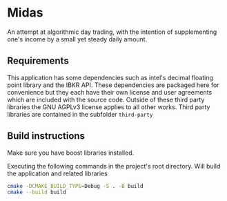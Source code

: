 # Midas

An attempt at algorithmic day trading, with the intention of supplementing one's income by a small yet steady daily amount.

## Requirements

This application has some dependencies such as intel's decimal floating point library and the IBKR API. These dependencies are packaged here for convenience but they each have their own license and user agreements which are included with the source code.
Outside of these third party libraries the GNU AGPLv3 license applies to all other works.
Third party libraries are contained in the subfolder `third-party`




## Build instructions
Make sure you have boost libraries installed.

Executing the following commands in the project's root directory. Will build the application and related libraries
```bash
cmake -DCMAKE_BUILD_TYPE=Debug -S . -B build
cmake --build build
```
